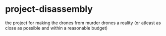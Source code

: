 # project-disassembly
the project for making the drones from murder drones a reality (or atleast as close as possible and within a reasonable budget)
